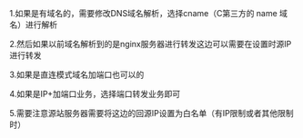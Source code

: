 1.如果是有域名的，需要修改DNS域名解析，选择cname（C第三方的 name 域名）进行解析

2.然后如果以前域名解析到的是nginx服务器进行转发这边可以需要在设置时源IP进行转发

3.如果是直连模式域名加端口也可以的

4.如果是IP+加端口业务，选择端口转发业务即可

5.需要注意源站服务器需要将这边的回源IP设置为白名单（有IP限制或者其他限制时）
